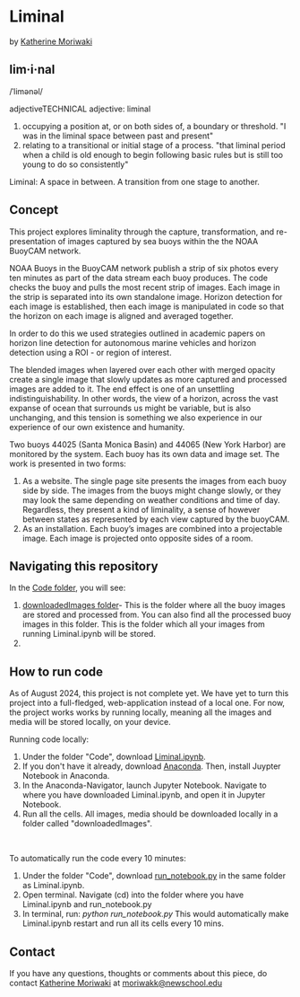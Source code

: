 # Liminal
by [Katherine Moriwaki](https://kakirine.com/)

## lim·i·nal
/ˈlimənəl/

adjectiveTECHNICAL
adjective: liminal
1. occupying a position at, or on both sides of, a boundary or threshold. "I was in the liminal space between past and present"
2. relating to a transitional or initial stage of a process.
"that liminal period when a child is old enough to begin following basic rules but is still too young to do so consistently"

Liminal: A space in between. A transition from one stage to another. 


## Concept
This project explores liminality through the capture, transformation, and re-presentation of images captured by sea buoys within the the NOAA BuoyCAM network.

NOAA Buoys in the BuoyCAM network publish a strip of six photos every ten minutes as part of the data stream each buoy produces. The code checks the buoy and pulls the most recent strip of images. Each image in the strip is separated into its own standalone image. Horizon detection for each image is established, then each image is manipulated in code so that the horizon on each image is aligned and averaged together. 

In order to do this we used strategies outlined in academic papers on horizon line detection for autonomous marine vehicles and horizon detection using a ROI - or region of interest. 

The blended images when layered over each other with merged opacity create a single image that slowly updates as more captured and processed images are added to it. The end effect is one of an unsettling indistinguishability. In other words, the view of a horizon, across the vast expanse of ocean that surrounds us might be variable, but is also unchanging, and this tension is something we also experience in our experience of our own existence and humanity. 

Two buoys 44025 (Santa Monica Basin) and 44065 (New York Harbor) are monitored by the system. Each buoy has its own data and image set. The work is presented in two forms: 
1. As a website. The single page site presents the images from each buoy side by side. The images from the buoys might change slowly, or they may look the same depending on weather conditions and time of day. Regardless, they present a kind of liminality, a sense of however between states as represented by each view captured by the buoyCAM.
2. As an installation. Each buoy’s images are combined into a projectable image. Each image is projected onto opposite sides of a room. 

## Navigating this repository
In the [Code folder](Code), you will see:
1. [downloadedImages folder](Code/downloadedImages)- This is the folder where all the buoy images are stored and processed from. You can also find all the processed buoy images in this folder. This is the folder which all your images from running Liminal.ipynb will be stored.
2. 

## How to run code
As of August 2024, this project is not complete yet. We have yet to turn this project into a full-fledged, web-application instead of a local one. For now, the project works works by running locally, meaning all the images and media will be stored locally, on your device. 

Running code locally: 
1. Under the folder "Code", download [Liminal.ipynb](Code/Liminal.ipynb).
2. If you don't have it already, download [Anaconda](https://www.anaconda.com/download). Then, install Juypter Notebook in Anaconda.
3. In the Anaconda-Navigator, launch Jupyter Notebook. Navigate to where you have downloaded Liminal.ipynb, and open it in Jupyter Notebook.
4. Run all the cells. All images, media should be downloaded locally in a folder called "downloadedImages".
<br>

To automatically run the code every 10 minutes: 
1. Under the folder "Code", download [run_notebook.py](Code/run_notebook.py) in the same folder as Liminal.ipynb. 
2. Open terminal. Navigate (cd) into the folder where you have Liminal.ipynb and run_notebook.py
3. In terminal, run: _python run_notebook.py_
This would automatically make Liminal.ipynb restart and run all its cells every 10 mins.


## Contact 
If you have any questions, thoughts or comments about this piece, do contact [Katherine Moriwaki](https://kakirine.com/) at moriwakk@newschool.edu
